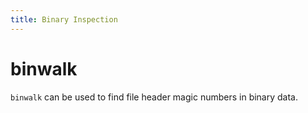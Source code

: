 ```yaml
---
title: Binary Inspection
---
```


# binwalk

`binwalk` can be used to find file header magic numbers
in binary data.
